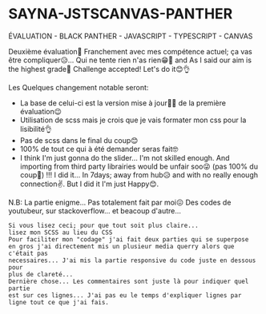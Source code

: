 # SAYNA-JSTSCANVAS-PANTHER
ÉVALUATION - BLACK PANTHER - JAVASCRIPT - TYPESCRIPT - CANVAS

Deuxième évaluation🤖 Franchement avec mes compétence actuel; ça vas être compliquer😥...
Qui ne tente rien n'as rien😁🥴 and As I said our aim is the highest grade📝
Challenge accepted! Let's do it😊👌

Les Quelques changement notable seront:
- La base de celui-ci est la version mise à jour👨‍💻 de la première évaluation😉
- Utilisation de scss mais je crois que je vais formater mon css pour la lisibilité👌
- Pas de scss dans le final du coup😊
- 100% de tout ce qui à été demander seras fait🤓
- I think I'm just gonna do the slider... I'm not skilled enough. And importing from third party librairies would be unfair soo😜
(pas 100% du coup🥴)
!!! I did it... In 7days; away from hub😥 and with no really enough connection✌. But I did it I'm just Happy😊.

N.B: La partie enigme... Pas totalement fait par moi😖 Des codes de youtubeur, sur stackoverflow... et beacoup d'autre...
    
    Si vous lisez ceci; pour que tout soit plus claire... 
    lisez mon SCSS au lieu du CSS
    Pour faciliter mon "codage" j'ai fait deux parties qui se superpose
    en gros j'ai directement mis un plusieur media querry alors que c'était pas
    necessaires... J'ai mis la partie responsive du code juste en dessous pour
    plus de clareté...
    Dernière chose... Les commentaires sont juste là pour indiquer quel partie
    est sur ces lignes... J'ai pas eu le temps d'expliquer lignes par ligne tout ce que j'ai fais.
